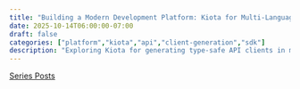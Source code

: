 ```yaml
---
title: "Building a Modern Development Platform: Kiota for Multi-Language API Clients 🔧"
date: 2025-10-14T06:00:00-07:00
draft: false
categories: ["platform","kiota","api","client-generation","sdk"]
description: "Exploring Kiota for generating type-safe API clients in multiple languages with flexible authentication patterns and minimal dependencies"
---
```


[Series Posts](https://brianpsheridan.com/categories.html#platform)

